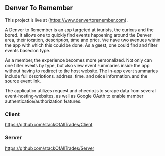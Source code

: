 ## Denver To Remember 

This project is live at (https://www.denvertoremember.com).

A Denver to Remember is an app targeted at tourists, the curious and the bored. It allows one to quickly find events happening around the Denver area, their location, description, time and price. We have two avenues within the app with which this could be done. As a guest, one could find and filter events based on type.

As a member, the experience becomes more personalized. Not only can one filter events by type, but also view event summaries inside the app without having to redirect to the host website. The in-app event summaries include full descriptions, address, time, and price information, and the source event link.

The application utilizes request and cheerio.js to scrape data from several event-hosting-websites, as well as Google OAuth to enable member authentication/authorization features. 

### Client
https://github.com/stackOfAllTrades/Client

### Server
https://github.com/stackOfAllTrades/Server

